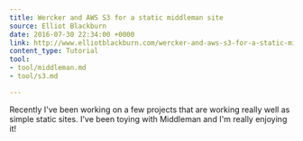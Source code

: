 ```yaml
---
title: Wercker and AWS S3 for a static middleman site
source: Elliot Blackburn
date: 2016-07-30 22:34:00 +0000
link: http://www.elliotblackburn.com/wercker-and-aws-s3-for-a-static-middleman-site/
content_type: Tutorial
tool:
- tool/middleman.md
- tool/s3.md

---
```

Recently I've been working on a few projects that are working really well as simple static sites. I've been toying with Middleman and I'm really enjoying it!






